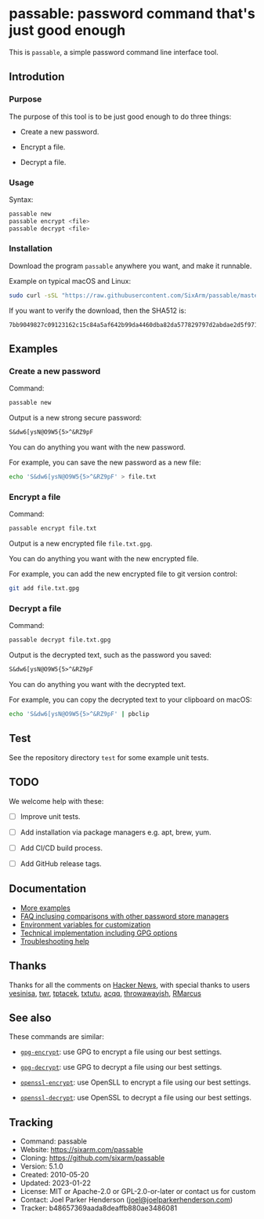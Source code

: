 # passable: password command that's just good enough

This is `passable`, a simple password command line interface tool.


## Introdution


### Purpose

The purpose of this tool is to be just good enough to do three things:

* Create a new password.

* Encrypt a file.

* Decrypt a file.


### Usage

Syntax:

```sh
passable new
passable encrypt <file>
passable decrypt <file>
```


### Installation

Download the program `passable` anywhere you want, and make it runnable.

Example on typical macOS and Linux:

```sh
sudo curl -sSL "https://raw.githubusercontent.com/SixArm/passable/master/passable" -o /usr/local/bin/passable && sudo chmod +x $_
```

If you want to verify the download, then the SHA512 is:

```
7bb9049827c09123162c15c84a5af642b99da4460dba82da577829797d2abdae2d5f971f016f6af156c9b4a08fca0b34d6c945510a3a19426e4149789f9748b7
```


## Examples


### Create a new password

Command:

```sh
passable new
```

Output is a new strong secure password:

```txt
S&dw6[ysN@O9W5{5>^&RZ9pF
```

You can do anything you want with the new password.

For example, you can save the new password as a new file:

```sh
echo 'S&dw6[ysN@O9W5{5>^&RZ9pF' > file.txt
```


### Encrypt a file

Command:

```sh
passable encrypt file.txt
```

Output is a new encrypted file `file.txt.gpg`.

You can do anything you want with the new encrypted file.

For example, you can add the new encrypted file to git version control:

```sh
git add file.txt.gpg
```


### Decrypt a file

Command:

```sh
passable decrypt file.txt.gpg
```

Output is the decrypted text, such as the password you saved:

```txt
S&dw6[ysN@O9W5{5>^&RZ9pF
```

You can do anything you want with the decrypted text.

For example, you can copy the decrypted text to your clipboard on macOS:

```sh
echo 'S&dw6[ysN@O9W5{5>^&RZ9pF' | pbclip
```


## Test

See the repository directory `test` for some example unit tests.


## TODO

We welcome help with these:

- [ ] Improve unit tests.

- [ ] Add installation via package managers e.g. apt, brew, yum.

- [ ] Add CI/CD build process.

- [ ] Add GitHub release tags.


## Documentation

* [More examples](doc/more_examples.md)
* [FAQ inclusing comparisons with other password store managers](doc/faq.md)
* [Environment variables for customization](doc/environment_variables.md)
* [Technical implementation including GPG options](doc/technical_implementation.md)
* [Troubleshooting help](doc/troubleshooting_help.md)


## Thanks

Thanks for all the comments on [Hacker News](https://news.ycombinator.com/item?id=13382734), with special thanks to users [vesinisa](https://news.ycombinator.com/user?id=vesinisa), [twr](https://news.ycombinator.com/user?id=twr), [tptacek](https://news.ycombinator.com/user?id=tptacek), [txtutu](https://news.ycombinator.com/user?id=txutxu), [acqq](https://news.ycombinator.com/user?id=acqq), [throwawayish](https://news.ycombinator.com/user?id=throwawayish), [RMarcus](https://news.ycombinator.com/user?id=RMarcus)


## See also
 
These commands are similar:

  * [`gpg-encrypt`](https://github.com/SixArm/gpg-encrypt): 
    use GPG to encrypt a file using our best settings.
  
  * [`gpg-decrypt`](https://github.com/SixArm/gpg-decrypt): 
    use GPG to decrypt a file using our best settings.

  * [`openssl-encrypt`](https://github.com/SixArm/openssl-encrypt): 
    use OpenSLL to encrypt a file using our best settings.
  
  * [`openssl-decrypt`](https://github.com/SixArm/openssl-decrypt): 
    use OpenSSL to decrypt a file using our best settings.
 
 
## Tracking

  * Command: passable
  * Website: https://sixarm.com/passable
  * Cloning: https://github.com/sixarm/passable
  * Version: 5.1.0
  * Created: 2010-05-20
  * Updated: 2023-01-22
  * License: MIT or Apache-2.0 or GPL-2.0-or-later or contact us for custom
  * Contact: Joel Parker Henderson (joel@joelparkerhenderson.com)
  * Tracker: b48657369aada8deaffb880ae3486081
